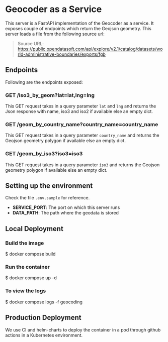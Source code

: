 # Geocoder as a Service

This server is a FastAPI implementation of the Geocoder as a service. It exposes couple of endpoints which return the Geojson geometry.
This server loads a file from the following source url:

> Source URL: https://public.opendatasoft.com/api/explore/v2.1/catalog/datasets/world-administrative-boundaries/exports/fgb

## Endpoints

Following are the endpoints exposed:

### GET /iso3_by_geom?lat=lat,lng=lng

This GET request takes in a query parameter `lat` and `lng` and returns the Json response with name, iso3 and iso2 if available else an empty dict.

### GET /geom_by_country_name?country_name=country_name

This GET request takes in a query parameter `country_name` and returns the Geojson geometry polygon if available else an empty dict.

### GET /geom_by_iso3?iso3=iso3

This GET request takes in a query parameter `iso3` and returns the Geojson geometry polygon if available else an empty dict.

## Setting up the environment

Check the file `.env.sample` for reference.

- **SERVICE_PORT**: The port on which this server runs
- **DATA_PATH**: The path where the geodata is stored

## Local Deployment

### Build the image

$ docker compose build

### Run the container

$ docker compose up -d

### To view the logs

$ docker compose logs -f geocoding

## Production Deployment

We use CI and helm-charts to deploy the container in a pod through github actions in a Kubernetes environment.
